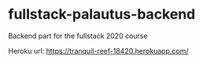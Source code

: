 # fullstack-palautus-backend
Backend part for the fullstack 2020 course

Heroku url: https://tranquil-reef-18420.herokuapp.com/